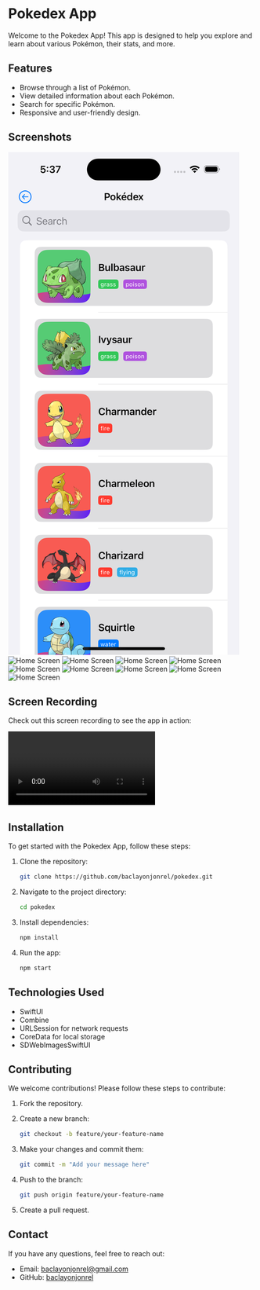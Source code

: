 # Pokedex App

Welcome to the Pokedex App! This app is designed to help you explore and learn about various Pokémon, their stats, and more.

## Features

- Browse through a list of Pokémon.
- View detailed information about each Pokémon.
- Search for specific Pokémon.
- Responsive and user-friendly design.

## Screenshots

![Home Screen](https://github.com/baclayonjonrel/Pokedex/blob/168a541d18a2e43016d2ac3ae94e5d859d33a58f/images/SimulatorScreenshot1.png)
![Home Screen](https://github.com/baclayonjonrel/Pokedex/blob/main/SimulatorScreenshot2.png)
![Home Screen](https://github.com/baclayonjonrel/Pokedex/blob/main/vSimulatorScreenshot3.png)
![Home Screen](https://github.com/baclayonjonrel/Pokedex/blob/main/SimulatorScreenshot4.png)
![Home Screen](https://github.com/baclayonjonrel/Pokedex/blob/main/SimulatorScreenshot5.png)
![Home Screen](https://github.com/baclayonjonrel/Pokedex/blob/main/SimulatorScreenshot6.png)
![Home Screen](https://github.com/baclayonjonrel/Pokedex/blob/main/SimulatorScreenshot7.png)
![Home Screen](https://github.com/baclayonjonrel/Pokedex/blob/main/SimulatorScreenshot8.png)
![Home Screen](https://github.com/baclayonjonrel/Pokedex/blob/main/SimulatorScreenshot9.png)
![Home Screen](https://github.com/baclayonjonrel/Pokedex/blob/main/SimulatorScreenshot10.png)


## Screen Recording

Check out this screen recording to see the app in action:

![Screen Recording](https://github.com/baclayonjonrel/Pokedex/blob/main/SimulatorScreenRecording.mp4)

## Installation

To get started with the Pokedex App, follow these steps:

1. Clone the repository:
    ```bash
    git clone https://github.com/baclayonjonrel/pokedex.git
    ```

2. Navigate to the project directory:
    ```bash
    cd pokedex
    ```

3. Install dependencies:
    ```bash
    npm install
    ```

4. Run the app:
    ```bash
    npm start
    ```

## Technologies Used

- SwiftUI
- Combine
- URLSession for network requests
- CoreData for local storage
- SDWebImagesSwiftUI

## Contributing

We welcome contributions! Please follow these steps to contribute:

1. Fork the repository.
2. Create a new branch:
    ```bash
    git checkout -b feature/your-feature-name
    ```

3. Make your changes and commit them:
    ```bash
    git commit -m "Add your message here"
    ```

4. Push to the branch:
    ```bash
    git push origin feature/your-feature-name
    ```

5. Create a pull request.

## Contact

If you have any questions, feel free to reach out:

- Email: [baclayonjonrel@gmail.com](mailto:baclayonjonrel@gmail.com)
- GitHub: [baclayonjonrel](https://github.com/baclayonjonrel)

